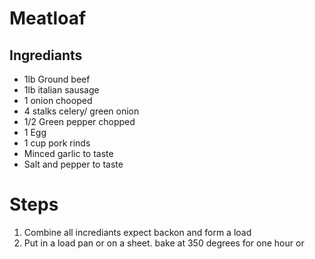 # Meatloaf
## Ingrediants
* 1lb Ground beef
* 1lb italian sausage
* 1 onion chooped
* 4 stalks celery/ green onion
* 1/2 Green pepper chopped
* 1 Egg
* 1 cup pork rinds
* Minced garlic to taste
* Salt and pepper to taste

 # Steps
 1. Combine all incrediants expect backon and form a load
 2. Put in a load pan or on a sheet. bake at 350 degrees for one hour or 
